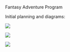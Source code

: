 Fantasy Adventure Program



Initial planning and diagrams:

![](/Users/alexjohn/codeclan_work/week_13/day_3/20230628_162623.jpg)

![](/Users/alexjohn/codeclan_work/week_13/day_3/20230628_162630.jpg)

![](/Users/alexjohn/codeclan_work/week_13/day_3/20230628_162709.jpg)